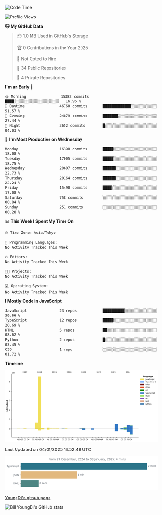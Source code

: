 <!--START_SECTION:waka-->
![Code Time](http://img.shields.io/badge/Code%20Time-1%2C147%20hrs%2053%20mins-blue)

![Profile Views](http://img.shields.io/badge/Profile%20Views-0-blue)

**🐱 My GitHub Data** 

> 📦 1.0 MB Used in GitHub's Storage 
 > 
> 🏆 0 Contributions in the Year 2025
 > 
> 🚫 Not Opted to Hire
 > 
> 📜 34 Public Repositories 
 > 
> 🔑 4 Private Repositories 
 > 
**I'm an Early 🐤** 

```text
🌞 Morning                15382 commits       ████░░░░░░░░░░░░░░░░░░░░░   16.96 % 
🌆 Daytime                46760 commits       █████████████░░░░░░░░░░░░   51.57 % 
🌃 Evening                24879 commits       ███████░░░░░░░░░░░░░░░░░░   27.44 % 
🌙 Night                  3652 commits        █░░░░░░░░░░░░░░░░░░░░░░░░   04.03 % 
```
📅 **I'm Most Productive on Wednesday** 

```text
Monday                   16398 commits       █████░░░░░░░░░░░░░░░░░░░░   18.08 % 
Tuesday                  17005 commits       █████░░░░░░░░░░░░░░░░░░░░   18.75 % 
Wednesday                20607 commits       ██████░░░░░░░░░░░░░░░░░░░   22.73 % 
Thursday                 20164 commits       ██████░░░░░░░░░░░░░░░░░░░   22.24 % 
Friday                   15490 commits       ████░░░░░░░░░░░░░░░░░░░░░   17.08 % 
Saturday                 758 commits         ░░░░░░░░░░░░░░░░░░░░░░░░░   00.84 % 
Sunday                   251 commits         ░░░░░░░░░░░░░░░░░░░░░░░░░   00.28 % 
```


📊 **This Week I Spent My Time On** 

```text
🕑︎ Time Zone: Asia/Tokyo

💬 Programming Languages: 
No Activity Tracked This Week

🔥 Editors: 
No Activity Tracked This Week

🐱‍💻 Projects: 
No Activity Tracked This Week

💻 Operating System: 
No Activity Tracked This Week
```

**I Mostly Code in JavaScript** 

```text
JavaScript               23 repos            ██████████░░░░░░░░░░░░░░░   39.66 % 
TypeScript               12 repos            █████░░░░░░░░░░░░░░░░░░░░   20.69 % 
HTML                     5 repos             ██░░░░░░░░░░░░░░░░░░░░░░░   08.62 % 
Python                   2 repos             █░░░░░░░░░░░░░░░░░░░░░░░░   03.45 % 
CSS                      1 repo              ░░░░░░░░░░░░░░░░░░░░░░░░░   01.72 % 
```



**Timeline**

![Lines of Code chart](https://raw.githubusercontent.com/Youngdi/Youngdi/master/assets/bar_graph.png)


 Last Updated on 04/01/2025 18:52:49 UTC
<!--END_SECTION:waka-->

![wakatime](./images/stat.svg)

[YoungDi's github page](https://youngdi.github.io)

![Bill YoungDi's GitHub stats](https://github-readme-stats.vercel.app/api?username=youngdi&count_private=true&show_icons=true)
